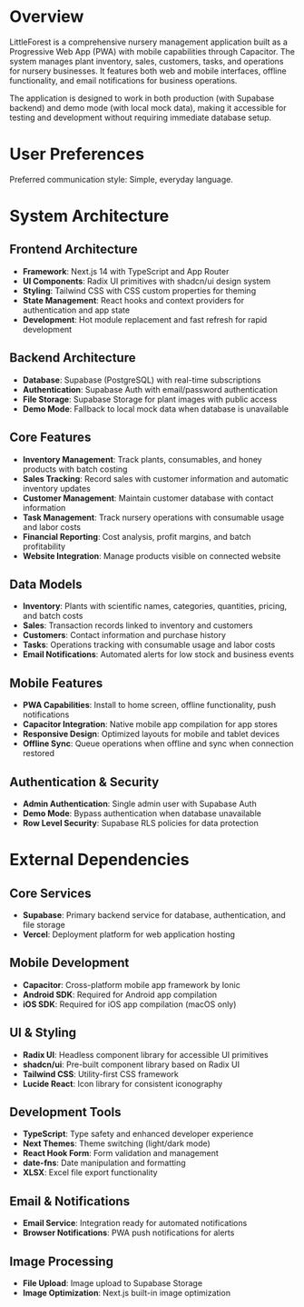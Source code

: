 # Overview

LittleForest is a comprehensive nursery management application built as a Progressive Web App (PWA) with mobile capabilities through Capacitor. The system manages plant inventory, sales, customers, tasks, and operations for nursery businesses. It features both web and mobile interfaces, offline functionality, and email notifications for business operations.

The application is designed to work in both production (with Supabase backend) and demo mode (with local mock data), making it accessible for testing and development without requiring immediate database setup.

# User Preferences

Preferred communication style: Simple, everyday language.

# System Architecture

## Frontend Architecture
- **Framework**: Next.js 14 with TypeScript and App Router
- **UI Components**: Radix UI primitives with shadcn/ui design system  
- **Styling**: Tailwind CSS with CSS custom properties for theming
- **State Management**: React hooks and context providers for authentication and app state
- **Development**: Hot module replacement and fast refresh for rapid development

## Backend Architecture
- **Database**: Supabase (PostgreSQL) with real-time subscriptions
- **Authentication**: Supabase Auth with email/password authentication
- **File Storage**: Supabase Storage for plant images with public access
- **Demo Mode**: Fallback to local mock data when database is unavailable

## Core Features
- **Inventory Management**: Track plants, consumables, and honey products with batch costing
- **Sales Tracking**: Record sales with customer information and automatic inventory updates
- **Customer Management**: Maintain customer database with contact information
- **Task Management**: Track nursery operations with consumable usage and labor costs
- **Financial Reporting**: Cost analysis, profit margins, and batch profitability
- **Website Integration**: Manage products visible on connected website

## Data Models
- **Inventory**: Plants with scientific names, categories, quantities, pricing, and batch costs
- **Sales**: Transaction records linked to inventory and customers
- **Customers**: Contact information and purchase history
- **Tasks**: Operations tracking with consumable usage and labor costs
- **Email Notifications**: Automated alerts for low stock and business events

## Mobile Features
- **PWA Capabilities**: Install to home screen, offline functionality, push notifications
- **Capacitor Integration**: Native mobile app compilation for app stores
- **Responsive Design**: Optimized layouts for mobile and tablet devices
- **Offline Sync**: Queue operations when offline and sync when connection restored

## Authentication & Security
- **Admin Authentication**: Single admin user with Supabase Auth
- **Demo Mode**: Bypass authentication when database unavailable
- **Row Level Security**: Supabase RLS policies for data protection

# External Dependencies

## Core Services
- **Supabase**: Primary backend service for database, authentication, and file storage
- **Vercel**: Deployment platform for web application hosting

## Mobile Development
- **Capacitor**: Cross-platform mobile app framework by Ionic
- **Android SDK**: Required for Android app compilation
- **iOS SDK**: Required for iOS app compilation (macOS only)

## UI & Styling
- **Radix UI**: Headless component library for accessible UI primitives
- **shadcn/ui**: Pre-built component library based on Radix UI
- **Tailwind CSS**: Utility-first CSS framework
- **Lucide React**: Icon library for consistent iconography

## Development Tools
- **TypeScript**: Type safety and enhanced developer experience
- **Next Themes**: Theme switching (light/dark mode)
- **React Hook Form**: Form validation and management
- **date-fns**: Date manipulation and formatting
- **XLSX**: Excel file export functionality

## Email & Notifications
- **Email Service**: Integration ready for automated notifications
- **Browser Notifications**: PWA push notifications for alerts

## Image Processing
- **File Upload**: Image upload to Supabase Storage
- **Image Optimization**: Next.js built-in image optimization